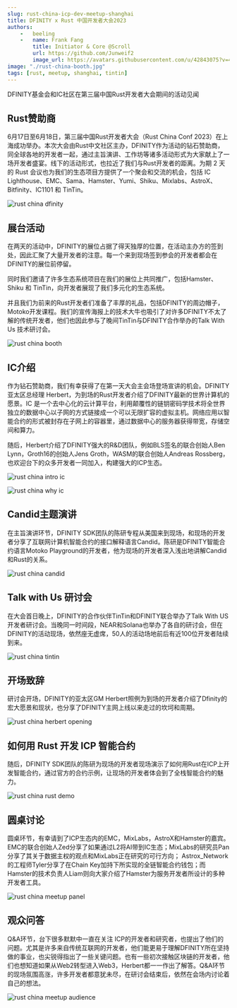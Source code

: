 ```yaml
---
slug: rust-china-icp-dev-meetup-shanghai
title: DFINITY x Rust 中国开发者大会2023
authors: 
    -   beeling
    -   name: Frank Fang
        title: Initiator & Core @Scroll
        url: https://github.com/Junweif2
        image_url: https://avatars.githubusercontent.com/u/42843075?v=4
image: "./rust-china-booth.jpg"
tags: [rust, meetup, shanghai, tintin]
---
```


DFINITY基金会和IC社区在第三届中国Rust开发者大会期间的活动见闻

<!--truncate-->

## Rust赞助商

6⽉17⽇⾄6⽉18⽇，第三届中国Rust开发者⼤会（Rust China Conf 2023）在上海成功举办。本次⼤会由Rust中⽂社区主办，DFINITY作为活动的钻⽯赞助商，同全球各地的开发者⼀起，通过主旨演讲、⼯作坊等诸多活动形式为⼤家献上了⼀场开发者盛宴。线下的活动形式，也拉近了我们与Rust开发者的距离。为期 2 天的 Rust 会议也为我们的⽣态项⽬⽅提供了⼀个聚会和交流的机会，包括 IC Lighthouse、EMC、Sama、Hamster、Yumi、Shiku、Mixlabs、AstroX、Bitfinity、IC1101 和 TinTin。

![rust china dfinity](./rust-china-dfinity-sponsor.jpg)

## 展台活动

在两天的活动中，DFINITY的展位占据了得天独厚的位置，在活动主办⽅的签到处，因此汇聚了⼤量开发者的注意。每⼀个来到现场签到参会的开发者都会在DFINITY的展位前停留。

同时我们邀请了许多⽣态系统项⽬在我们的展位上共同推⼴，包括Hamster、Shiku 和 TinTin，向开发者展现了我们多元化的⽣态系统。

并且我们为前来的Rust开发者们准备了丰厚的礼品，包括DFINITY的周边帽⼦， Motoko开发课程。我们的宣传海报上的技术⼤⽜也吸引了对许多DFINITY不太了解的传统开发者，他们也因此参与了晚间TinTin与DFINITY合作举办的Talk With Us 技术研讨会。

![rust china booth](./rust-china-booth.jpg)

## IC介绍

作为钻⽯赞助商，我们有幸获得了在第⼀天⼤会主会场登场宣讲的机会。DFINITY亚太区总经理 Herbert，为到场的Rust开发者介绍了DFINITY最新的世界计算机的愿景。IC 是⼀个去中⼼化的云计算平台，利⽤颠覆性的链钥密码学技术将全世界独⽴的数据中⼼以⼦⽹的⽅式链接成⼀个可以⽆限扩容的虚拟主机。⽹络应⽤以智能合约的形式被封存在⼦⽹上的容器⾥，通过数据中⼼的服务器获得带宽，存储空间和算⼒。

随后，Herbert介绍了DFINITY强⼤的R&D团队，例如BLS签名的联合创始⼈Ben Lynn，Groth16的创始⼈Jens Groth，WASM的联合创始⼈Andreas Rossberg，也欢迎台下的众多开发者⼀同加⼊，构建强⼤的ICP⽣态。

![rust china intro ic](./rust-china-herbert-intro.jpg)

![rust china why ic](./rust-china-why-ic.jpg)

## Candid主题演讲

在主旨演讲环节，DFINITY SDK团队的陈研专程从美国来到现场，和现场的开发者分享了互联⽹计算机智能合约的接⼝解释语⾔Candid。陈研是DFINITY智能合约语⾔Motoko Playground的开发者，他为现场的开发者深⼊浅出地讲解Candid和Rust的关系。

![rust china candid](./rust-china-candid-keynote.jpg)

## Talk with Us 研讨会

在⼤会⾸⽇晚上，DFINITY的合作伙伴TinTin和DFINITY联合举办了Talk With US 开发者研讨会。当晚同⼀时间段，NEAR和Solana也举办了各⾃的研讨会，但在DFINITY的活动现场，依然座⽆虚席，50⼈的活动场地前后有近100位开发者陆续到来。

![rust china tintin](./rust-china-icp-meetup.jpg)

## 开场致辞

研讨会开场，DFINITY的亚太区GM Herbert照例为到场的开发者介绍了Dfinity的宏⼤愿景和现状，也分享了DFINITY主⽹上线以来⾛过的坎坷和周期。

![rust china herbert opening](./rust-china-meetup-herbert.jpg)

## 如何用 Rust 开发 ICP 智能合约

随后，DFINITY SDK团队的陈研为现场的开发者现场演示了如何⽤Rust在ICP上开发智能合约，通过官⽅的合约示例，让现场的开发者体会到了全栈智能合约的魅⼒。

![rust china rust demo](./rust-china-meetup-yan.jpg)

## 圆桌讨论

圆桌环节，有幸请到了ICP⽣态内的EMC，MixLabs，AstroX和Hamster的嘉宾。EMC的联合创始⼈Zed分享了如果通过L2将AI带到IC⽣态；MixLabs的研究员Pan分享了其关于数据主权的观点和MixLabs正在研究的可⾏⽅向； Astrox_Network 的⼯程师Tyler分享了在Chain Key加持下所实现的全链智能合约钱包；⽽Hamster的技术负责⼈Liam则向⼤家介绍了Hamster为服务开发者所设计的多种开发者⼯具。

![rust china meetup panel](./rust-china-meetup-panel.jpg)

## 观众问答

Q&A环节，台下很多默默中⼀直在关注 ICP的开发者和研究者，也提出了他们的问题。尤其是许多来⾃传统互联⽹的开发者，他们能更易于理解DFINITY所在坚持做的事业，也尖锐得指出了⼀些关键问题。也有⼀些初次接触区块链的开发者，他们也想知道如果从Web2转型进⼊Web3，Herbert都⼀⼀作出了解答。Q&A环节的现场氛围⾼涨，许多开发者都意犹未尽，在研讨会结束后，依然在会场内讨论着⾃⼰的想法。

![rust china meetup audience](./rust-china-meetup-audience.jpg)